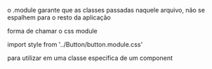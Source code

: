 o .module garante que as classes passadas naquele arquivo, não se espalhem para o resto da aplicação

forma de chamar o css module

import style from '../Button/button.module.css'

para utilizar em uma classe especifica de um component

<!-- <div className={style.teste}> -->

